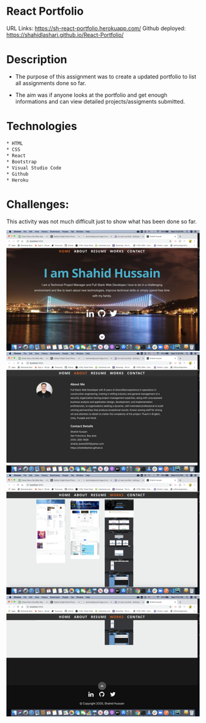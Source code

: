 # React Portfolio

URL Links: <https://sh-react-portfolio.herokuapp.com/>
Github deployed: <https://shahidlashari.github.io/React-Portfolio/>


# Description

* The purpose of this assignment was to create a updated portfolio to list all assignments done so far.

* The aim was if anyone looks at the portfolio and get enough informations and can view detailed projects/assigments submitted.

# Technologies

    * HTML
    * CSS
    * React 
    * Bootstrap
    * Visual Studio Code
    * Github
    * Heroku

# Challenges:

This activity was not much difficult just to show what has been done so far.

![image](public/images/RP1.png)
![image](public/images/RP2.png)
![image](public/images/RP3.png)
![image](public/images/RP4.png)
